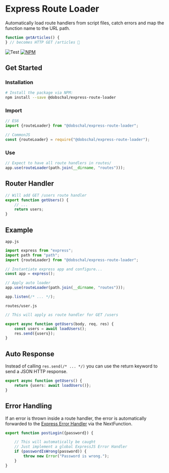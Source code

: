 # Express Route Loader

Automatically load route handlers from script files, catch errors and map the function name to the URL path.

```javascript
function getArticles() {
} // becomes HTTP GET /articles 🙌
```

![Test](https://github.com/dobschal/express-route-loader/actions/workflows/test.yml/badge.svg)
[![NPM](https://img.shields.io/npm/v/@dobschal/express-route-loader)](https://www.npmjs.com/package/@dobschal/express-route-loader)

## Get Started

### Installation

```bash
# Install the package via NPM:
npm install --save @dobschal/express-route-loader
```

### Import

```javascript
// ES6
import {routeLoader} from "@dobschal/express-route-loader";

// CommonJS
const {routeLoader} = require("@dobschal/express-route-loader");
```

### Use

```javascript
// Expect to have all route handlers in routes/
app.use(routeLoader(path.join(__dirname, "routes")));
```

## Router Handler

```javascript
// Will add GET /users route handler
export function getUsers() {
    // ...
    return users;
}
```

## Example

`app.js`

```javascript
import express from "express";
import path from "path";
import {routeLoader} from "@dobschal/express-route-loader";

// Instantiate express app and configure...
const app = express();

// Apply auto loader
app.use(routeLoader(path.join(__dirname, "routes")));

app.listen(/* ... */);
```

`routes/user.js`

```javascript
// This will apply as route handler for GET /users

export async function getUsers(body, req, res) {
    const users = await loadUsers();
    res.send({users});
}
```

## Auto Response

Instead of calling `res.send(/* ... */)` you can use the return keyword to send a JSON HTTP response.

```typescript
export async function getUsers() {
    return {users: await loadUsers()};
}
```

## Error Handling

If an error is thrown inside a route handler, the error is automatically forwarded to
the [Express Error Handler](https://expressjs.com/en/guide/error-handling.html) via the NextFunction.

```javascript
export function postLogin({password}) {

    // This will automatically be caught 
    // Just implement a global ExpressJS Error Handler 
    if (passwordIsWrong(password)) {
        throw new Error("Password is wrong.");
    }
}
```

